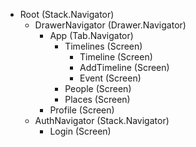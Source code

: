 - Root (Stack.Navigator)
  - DrawerNavigator (Drawer.Navigator)
    - App (Tab.Navigator)
      - Timelines (Screen)
        - Timeline (Screen)
        - AddTimeline (Screen)
        - Event (Screen)
      - People (Screen)
      - Places (Screen)
    - Profile (Screen)
  - AuthNavigator (Stack.Navigator)
    - Login (Screen)
